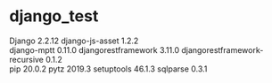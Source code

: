 # django_test

Django                        2.2.12 
django-js-asset               1.2.2  
django-mptt                   0.11.0 
djangorestframework           3.11.0 
djangorestframework-recursive 0.1.2  
pip                           20.0.2 
pytz                          2019.3 
setuptools                    46.1.3 
sqlparse                      0.3.1